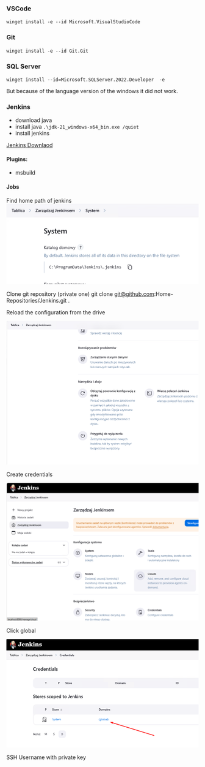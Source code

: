 

### VSCode
```
winget install -e --id Microsoft.VisualStudioCode
```
### Git
```
winget install -e --id Git.Git
```

### SQL Server
```
winget install --id=Microsoft.SQLServer.2022.Developer  -e
```
But because of the language version of the windows it did not work.

### Jenkins
- download java
- install java ```.\jdk-21_windows-x64_bin.exe /quiet```
- install jenkins 

[Jenkins Downlaod](https://www.jenkins.io/download/thank-you-downloading-windows-installer-stable/)

#### Plugins:
- msbuild

#### Jobs
Find home path of jenkins 
![](Images/20250316124105.png)

Clone git repository (private one)
 git clone git@github.com:Home-Repositories/Jenkins.git .

 Reload the configuration from the drive

![](Images/20250316130840.png)

Create credentials

![](Images/20250316132333.png)

Click global

![](Images/20250316132430.png)

SSH Username with private key

